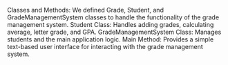 Classes and Methods: We defined Grade, Student, and GradeManagementSystem classes to handle the functionality of the grade management system.
Student Class: Handles adding grades, calculating average, letter grade, and GPA.
GradeManagementSystem Class: Manages students and the main application logic.
Main Method: Provides a simple text-based user interface for interacting with the grade management system.

